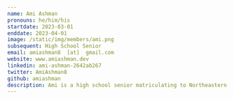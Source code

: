 ```yaml
---
name: Ami Ashman
pronouns: he/him/his
startdate: 2023-03-01
enddate: 2023-04-01
image: /static/img/members/ami.png
subsequent: High School Senior
email: amiashman8  [at]  gmail.com
website: www.amiashman.dev
linkedin: ami-ashman-2642ab267
twitter: AmiAshman8
github: amiashman
description: Ami is a high school senior matriculating to Northeastern University in the fall pursuing a major in Computer Science, with a minor in Business. He enjoys interdisciplinary collaboration, loves to research AI and machine learning, and hopes to apply his computer science acumen to solve real-world problems across a wide range of academic disciplines. In his free time, Ami likes playing the piano or reading a George Saunders short story.
---
```

